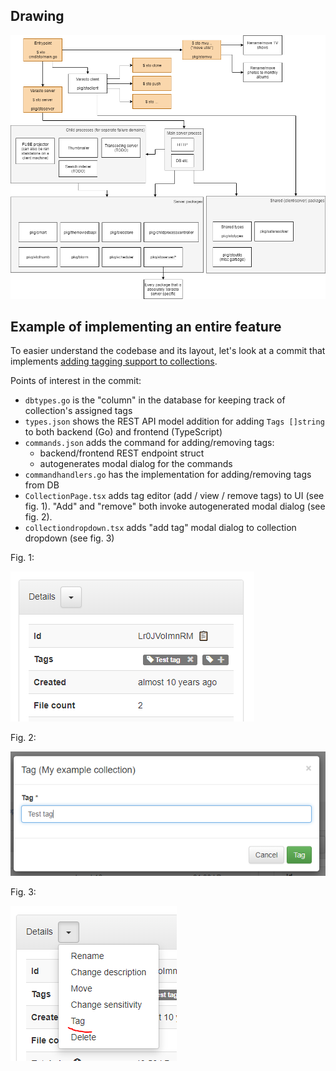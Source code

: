 Drawing
-------

![](design_codebase-drawing.png)


Example of implementing an entire feature
-----------------------------------------

To easier understand the codebase and its layout, let's look at a commit that implements
[adding tagging support to collections](https://github.com/function61/varasto/commit/5117244c57547f21b51cfa548151359ed436dd69).

Points of interest in the commit:

- `dbtypes.go` is the "column" in the database for keeping track of collection's assigned tags
- `types.json` shows the REST API model addition for adding `Tags []string` to both backend
  (Go) and frontend (TypeScript)
- `commands.json` adds the command for adding/removing tags:
  * backend/frontend REST endpoint struct
  * autogenerates modal dialog for the commands
- `commandhandlers.go` has the implementation for adding/removing tags from DB
- `CollectionPage.tsx` adds tag editor (add / view / remove tags) to UI (see fig. 1).
  "Add" and "remove" both invoke autogenerated modal dialog (see fig. 2).
- `collectiondropdown.tsx` adds "add tag" modal dialog to collection dropdown (see fig. 3)

Fig. 1:

![](design_codebase-tageditor.png)

Fig. 2:

![](design_codebase-tag-add-modal.png)

Fig. 3:

![](design_codebase-tag-add.png)
